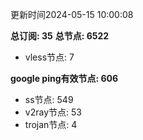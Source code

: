 更新时间2024-05-15 10:00:08

**总订阅: 35**
**总节点: 6522**
- vless节点: 7

**google ping有效节点: 606**
- ss节点: 549
- v2ray节点: 53
- trojan节点: 4

